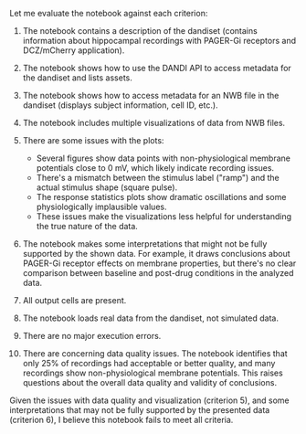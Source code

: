 Let me evaluate the notebook against each criterion:

1. The notebook contains a description of the dandiset (contains information about hippocampal recordings with PAGER-Gi receptors and DCZ/mCherry application).

2. The notebook shows how to use the DANDI API to access metadata for the dandiset and lists assets.

3. The notebook shows how to access metadata for an NWB file in the dandiset (displays subject information, cell ID, etc.).

4. The notebook includes multiple visualizations of data from NWB files.

5. There are some issues with the plots:
   - Several figures show data points with non-physiological membrane potentials close to 0 mV, which likely indicate recording issues.
   - There's a mismatch between the stimulus label ("ramp") and the actual stimulus shape (square pulse).
   - The response statistics plots show dramatic oscillations and some physiologically implausible values.
   - These issues make the visualizations less helpful for understanding the true nature of the data.

6. The notebook makes some interpretations that might not be fully supported by the shown data. For example, it draws conclusions about PAGER-Gi receptor effects on membrane properties, but there's no clear comparison between baseline and post-drug conditions in the analyzed data.

7. All output cells are present.

8. The notebook loads real data from the dandiset, not simulated data.

9. There are no major execution errors.

10. There are concerning data quality issues. The notebook identifies that only 25% of recordings had acceptable or better quality, and many recordings show non-physiological membrane potentials. This raises questions about the overall data quality and validity of conclusions.

Given the issues with data quality and visualization (criterion 5), and some interpretations that may not be fully supported by the presented data (criterion 6), I believe this notebook fails to meet all criteria.